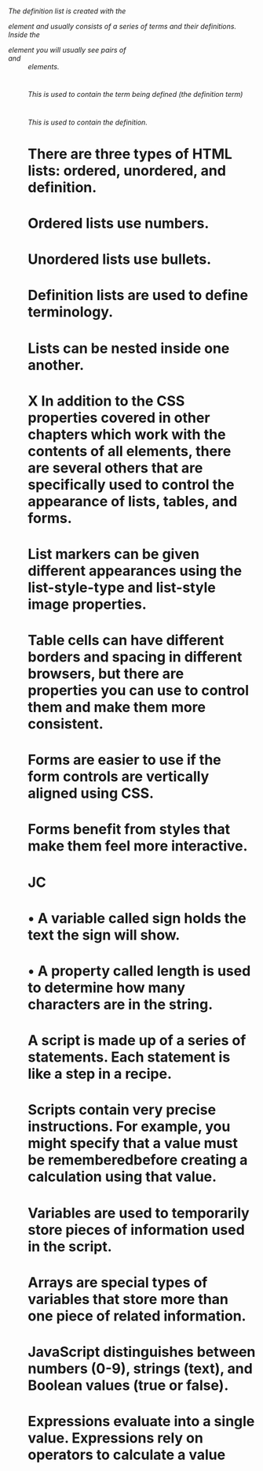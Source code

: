 # <dl>
*The definition list is created with*
*the <dl> element and usually*
*consists of a series of terms and*
*their definitions.*
*Inside the <dl> element you will*
*usually see pairs of <dt> and*
*<dd> elements.*
# <dt>
*This is used to contain the term being defined (the definition term)*
# <dd>
*This is used to contain the definition.*
#  There are three types of HTML lists: ordered, unordered, and definition.
# Ordered lists use numbers.
# Unordered lists use bullets.
# Definition lists are used to define terminology.
# Lists can be nested inside one another.
# X In addition to the CSS properties covered in other chapters which work with the contents of all elements, there are several others that are specifically used to control the appearance of lists, tables, and forms.
# List markers can be given different appearances using the list-style-type and list-style image properties.
# Table cells can have different borders and spacing in different browsers, but there are properties you can use to control them and make them more consistent.
# Forms are easier to use if the form controls are vertically aligned using CSS.
# Forms benefit from styles that make them feel more interactive.
# JC 
# • A variable called sign holds the text the sign will show.
 # • A property called length is used to determine how many characters are in the string. 
 # A script is made up of a series of statements. Each statement is like a step in a recipe.
# Scripts contain very precise instructions. For example, you might specify that a value must be rememberedbefore creating a calculation using that value.
# Variables are used to temporarily store pieces of information used in the script.
# Arrays are special types of variables that store more than one piece of related information.
# JavaScript distinguishes between numbers (0-9), strings (text), and Boolean values (true or false).
# Expressions evaluate into a single value. Expressions rely on operators to calculate a value